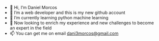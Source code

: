 - 👋 Hi, I’m Daniel Morcos
- 👀 I’m a web developer and this is my new github account
- 🌱 I’m currently learning python machine learning
- 💞️ Now looking to enrich my experience and new challenges to become an expert in the field
- 📫 You can get me on email dani3morcos@gmail.com

<!---
danixscript/danixscript is a ✨ special ✨ repository because its `README.md` (this file) appears on your GitHub profile.
You can click the Preview link to take a look at your changes.
--->
